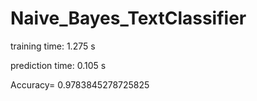 # Naive_Bayes_TextClassifier
training time: 1.275 s

prediction time: 0.105 s

Accuracy= 0.9783845278725825
